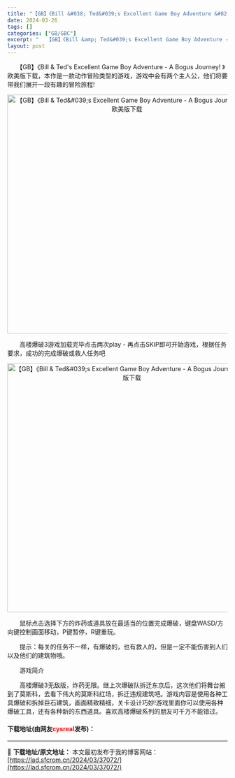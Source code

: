 ```yaml
---
title: "【GB】《Bill &#038; Ted&#039;s Excellent Game Boy Adventure &#8211; A Bogus Journey! 》欧美版下载"
date: 2024-03-26
tags: []
categories: ["GB/GBC"]
excerpt: "　　【GB】《Bill &amp; Ted&#039;s Excellent Game Boy Adventure - A Bogus Journey! 》欧美版下载，本作是一款动作冒险类型的游戏，游戏中会有两个主人公，他们将要带我们展开一段有趣的冒险旅程! 　　高楼爆破3游戏加载完毕点击两次play&hellip;"
layout: post
---
```


 <p>　　【GB】《Bill &amp; Ted&#39;s Excellent Game Boy Adventure - A Bogus Journey! 》欧美版下载，本作是一款动作冒险类型的游戏，游戏中会有两个主人公，他们将要带我们展开一段有趣的冒险旅程!</p> <p align="center"><img align="" border="0" src="https://lad.sfcrom.cn/wp-content/uploads/2024/03/20240326_66027edcb954f.png" width="547" alt="【GB】《Bill &amp; Ted&amp;#039;s Excellent Game Boy Adventure - A Bogus Journey! 》欧美版下载" /></p> <p>　　高楼爆破3游戏加载完毕点击两次play - 再点击SKIP即可开始游戏，根据任务要求，成功的完成爆破或救人任务吧</p> <p align="center"><img align="" border="0" src="https://lad.sfcrom.cn/wp-content/uploads/2024/03/20240326_66027edd7b44d.png" width="570" alt="【GB】《Bill &amp; Ted&amp;#039;s Excellent Game Boy Adventure - A Bogus Journey! 》欧美版下载" /></p> <p>　　鼠标点击选择下方的炸药或道具放在最适当的位置完成爆破，键盘WASD/方向键控制画面移动，P键暂停，R键重玩。</p> <p>　　提示：每关的任务不一样，有爆破的，也有救人的，但是一定不能伤害到人们以及他们的建筑物哦。</p> <p>　　游戏简介</p> <p>　　高楼爆破3无敌版，炸药无限。继上次爆破队拆迁东京后，这次他们将舞台搬到了莫斯科，去看下伟大的莫斯科红场，拆迁违规建筑吧。游戏内容是使用各种工具爆破和拆掉巨石建筑，画面精致精细，关卡设计巧妙!游戏里面你可以使用各种爆破工具，还有各种新的东西道具。喜欢高楼爆破系列的朋友可千万不能错过。</p> <p><h4>下载地址(由网友<font color="red">cysreal</font>发布)：</h4></p> 

---
📖 **下载地址/原文地址：** 本文最初发布于我的博客网站：[https://lad.sfcrom.cn/2024/03/37072/](https://lad.sfcrom.cn/2024/03/37072/)
